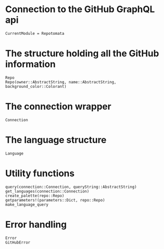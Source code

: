 # Connection to the GitHub GraphQL api

```@meta
CurrentModule = Repotomata
```

# The structure holding all the GitHub information

```@docs
Repo
Repo(owner::AbstractString, name::AbstractString, background_color::Colorant)
```

# The connection wrapper

```@docs
Connection
```

# The language structure

```@docs
Language
```

# Utility functions

```@docs
query(connection::Connection, queryString::AbstractString)
get_languages(connection::Connection)
create_palette(repo::Repo)
getparameters!(parameters::Dict, repo::Repo)
make_language_query
```

# Error handling

```@docs
Error
GitHubError
```
